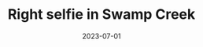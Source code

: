 ---
title: "Right selfie in Swamp Creek"
date: 2023-07-01
near:
  - "Left selfie in Swamp Creek"
  - "Reflection off Swamp Creek (3 of 3)"
picture: /assets/content/camera-roll/2023/07/2023-07-01-right-selfie-in-swamp-creek/20230702_020221260_iOS.jpg
thumbnail: /assets/content/camera-roll/2023/07/2023-07-01-right-selfie-in-swamp-creek/20230702_020221260_iOS-thumbnail.jpg
type: picture
tags:
  - selfie
  - reflection
  - Swamp Creek
  - Wallace Swamp Creek Park
  - Kenmore
---